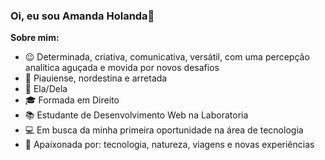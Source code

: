 ### Oi, eu sou Amanda Holanda👋

**Sobre mim:**
- :wink: Determinada, criativa, comunicativa, versátil, com uma percepção analítica aguçada e movida por novos desafios
- :cactus: Piauiense, nordestina e arretada 
- :sunflower: Ela/Dela
- :mortar_board: Formada em Direito 
- :books: Estudante de Desenvolvimento Web na Laboratoria 
- :computer: Em busca da minha primeira oportunidade na área de tecnologia
- 💓 Apaixonada por: tecnologia, natureza, viagens e novas experiências



